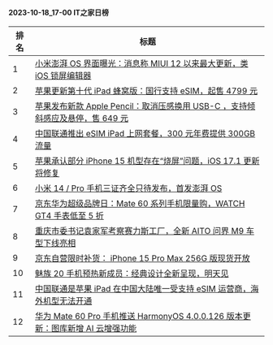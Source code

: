 #### 2023-10-18_17-00  IT之家日榜

| 排名 | 标题|
| --- | ---|
| 1 | [小米澎湃 OS 界面曝光：消息称 MIUI 12 以来最大更新，类 iOS 锁屏编辑器](https://www.ithome.com/0/725/682.htm) |
| 2 | [苹果更新第十代 iPad 蜂窝版：国行支持 eSIM，起售 4799 元](https://www.ithome.com/0/725/587.htm) |
| 3 | [苹果发布新款 Apple Pencil：取消压感换用 USB-C ，支持倾斜感应及悬停，售 649 元](https://www.ithome.com/0/725/581.htm) |
| 4 | [中国联通推出 eSIM iPad 上网套餐，300 元年费提供 300GB 流量](https://www.ithome.com/0/725/633.htm) |
| 5 | [苹果承认部分 iPhone 15 机型存在“烧屏”问题，iOS 17.1 更新将修复](https://www.ithome.com/0/725/624.htm) |
| 6 | [小米 14 / Pro 手机三证齐全只待发布，首发澎湃 OS](https://www.ithome.com/0/725/676.htm) |
| 7 | [京东华为超级品牌日：Mate 60 系列手机限量购，WATCH GT4 手表低至 5 折](https://www.ithome.com/0/725/544.htm) |
| 8 | [重庆市委书记袁家军考察赛力斯工厂，全新 AITO 问界 M9 车型下线亮相](https://www.ithome.com/0/725/572.htm) |
| 9 | [京东自营限时补货： iPhone 15 Pro Max 256G 版现货开放](https://www.ithome.com/0/725/604.htm) |
| 10 | [魅族 20 手机预热新成员：经典设计全新呈现，明天见](https://www.ithome.com/0/725/696.htm) |
| 11 | [中国联通是苹果 iPad 在中国大陆唯一受支持 eSIM 运营商，海外机型无法开通](https://www.ithome.com/0/725/660.htm) |
| 12 | [华为 Mate 60 Pro 手机推送 HarmonyOS 4.0.0.126 版本更新：图库新增 AI 云增强功能](https://www.ithome.com/0/725/628.htm) |
